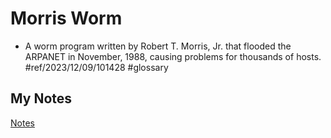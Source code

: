 # Morris Worm
- A worm program written by Robert T. Morris, Jr. that flooded the ARPANET in November, 1988, causing problems for thousands of hosts. #ref/2023/12/09/101428 #glossary 
## My Notes
[Notes](mynotes/morris-worm-notes.md)
